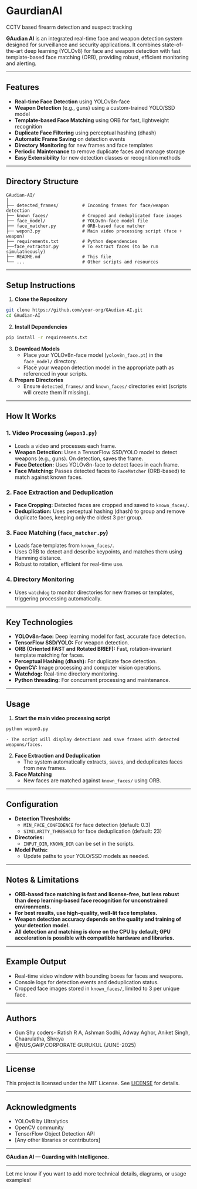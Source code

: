 # GaurdianAI
CCTV based firearm detection and suspect tracking



**GAudian AI** is an integrated real-time face and weapon detection system designed for surveillance and security applications. It combines state-of-the-art deep learning (YOLOv8) for face and weapon detection with fast template-based face matching (ORB), providing robust, efficient monitoring and alerting.

---

## Features

- **Real-time Face Detection** using YOLOv8n-face
- **Weapon Detection** (e.g., guns) using a custom-trained YOLO/SSD model
- **Template-based Face Matching** using ORB for fast, lightweight recognition
- **Duplicate Face Filtering** using perceptual hashing (dhash)
- **Automatic Frame Saving** on detection events
- **Directory Monitoring** for new frames and face templates
- **Periodic Maintenance** to remove duplicate faces and manage storage
- **Easy Extensibility** for new detection classes or recognition methods

---

## Directory Structure

```
GAudian-AI/
│
├── detected_frames/         # Incoming frames for face/weapon detection
├── known_faces/             # Cropped and deduplicated face images
├── face_model/              # YOLOv8n-face model file
├── face_matcher.py          # ORB-based face matcher
├── wepon3.py                # Main video processing script (face + weapon)
├── requirements.txt         # Python dependencies
├──face_extractor.py         # To extract faces (to be run simulatneously)
├── README.md                # This file
└── ...                      # Other scripts and resources
```


---

## Setup Instructions

1. **Clone the Repository**

```bash
git clone https://github.com/your-org/GAudian-AI.git
cd GAudian-AI
```

2. **Install Dependencies**

```bash
pip install -r requirements.txt
```

3. **Download Models**
    - Place your YOLOv8n-face model (`yolov8n_face.pt`) in the `face_model/` directory.
    - Place your weapon detection model in the appropriate path as referenced in your scripts.
4. **Prepare Directories**
    - Ensure `detected_frames/` and `known_faces/` directories exist (scripts will create them if missing).

---

## How It Works

### 1. **Video Processing (`wepon3.py`)**

- Loads a video and processes each frame.
- **Weapon Detection:**
Uses a TensorFlow SSD/YOLO model to detect weapons (e.g., guns). On detection, saves the frame.
- **Face Detection:**
Uses YOLOv8n-face to detect faces in each frame.
- **Face Matching:**
Passes detected faces to `FaceMatcher` (ORB-based) to match against known faces.


### 2. **Face Extraction and Deduplication**

- **Face Cropping:**
Detected faces are cropped and saved to `known_faces/`.
- **Deduplication:**
Uses perceptual hashing (dhash) to group and remove duplicate faces, keeping only the oldest 3 per group.


### 3. **Face Matching (`face_matcher.py`)**

- Loads face templates from `known_faces/`.
- Uses ORB to detect and describe keypoints, and matches them using Hamming distance.
- Robust to rotation, efficient for real-time use.


### 4. **Directory Monitoring**

- Uses `watchdog` to monitor directories for new frames or templates, triggering processing automatically.

---

## Key Technologies

- **YOLOv8n-face:** Deep learning model for fast, accurate face detection.
- **TensorFlow SSD/YOLO:** For weapon detection.
- **ORB (Oriented FAST and Rotated BRIEF):** Fast, rotation-invariant template matching for faces.
- **Perceptual Hashing (dhash):** For duplicate face detection.
- **OpenCV:** Image processing and computer vision operations.
- **Watchdog:** Real-time directory monitoring.
- **Python threading:** For concurrent processing and maintenance.

---

## Usage

1. **Start the main video processing script**

```bash
python wepon3.py
```

    - The script will display detections and save frames with detected weapons/faces.
2. **Face Extraction and Deduplication**
    - The system automatically extracts, saves, and deduplicates faces from new frames.
3. **Face Matching**
    - New faces are matched against `known_faces/` using ORB.

---

## Configuration

- **Detection Thresholds:**
    - `MIN_FACE_CONFIDENCE` for face detection (default: 0.3)
    - `SIMILARITY_THRESHOLD` for face deduplication (default: 23)
- **Directories:**
    - `INPUT_DIR`, `KNOWN_DIR` can be set in the scripts.
- **Model Paths:**
    - Update paths to your YOLO/SSD models as needed.

---

## Notes \& Limitations

- **ORB-based face matching is fast and license-free, but less robust than deep learning-based face recognition for unconstrained environments.**
- **For best results, use high-quality, well-lit face templates.**
- **Weapon detection accuracy depends on the quality and training of your detection model.**
- **All detection and matching is done on the CPU by default; GPU acceleration is possible with compatible hardware and libraries.**

---

## Example Output

- Real-time video window with bounding boxes for faces and weapons.
- Console logs for detection events and deduplication status.
- Cropped face images stored in `known_faces/`, limited to 3 per unique face.

---

## Authors

- Gun Shy coders- Ratish R A, Ashman Sodhi, Adway Aghor, Aniket Singh, Chaarulatha, Shreya 
- @NUS,GAIP,CORPORATE GURUKUL (JUNE-2025)


---

## License

This project is licensed under the MIT License. See [LICENSE](LICENSE) for details.

---

## Acknowledgments

- YOLOv8 by Ultralytics
- OpenCV community
- TensorFlow Object Detection API
- [Any other libraries or contributors]

---

**GAudian AI — Guarding with Intelligence.**

---

Let me know if you want to add more technical details, diagrams, or usage examples!

